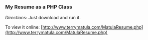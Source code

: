 ### My Resume as a PHP Class

*Directions*: Just download and run it.

To view it online: [http://www.terrymatula.com/MatulaResume.php](http://www.terrymatula.com/MatulaResume.php)
